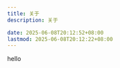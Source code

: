 ```yaml
---
title: 关于
description: 关于

date: 2025-06-08T20:12:52+08:00
lastmod: 2025-06-08T20:12:22+08:00
---
```


hello
